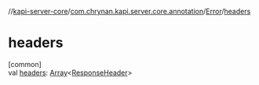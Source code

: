 //[kapi-server-core](../../../index.md)/[com.chrynan.kapi.server.core.annotation](../index.md)/[Error](index.md)/[headers](headers.md)

# headers

[common]\
val [headers](headers.md): [Array](https://kotlinlang.org/api/latest/jvm/stdlib/kotlin/-array/index.html)&lt;[ResponseHeader](../-response-header/index.md)&gt;
